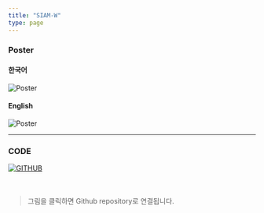 ```yaml
---
title: "SIAM-W"
type: page
---
```


### Poster
#### 한국어
![Poster](/image/SIAM-W/Poster_kr.jpg)   

#### English
![Poster](/image/SIAM-W/Poster_en.jpg)  

---

### CODE
[![GITHUB](/image/profile/github-mark.png)](https://github.com/hanja1500/SIAM-W.git)
&nbsp;  
&nbsp;  
&nbsp;  
> 그림을 클릭하면 Github repository로 연결됩니다.

